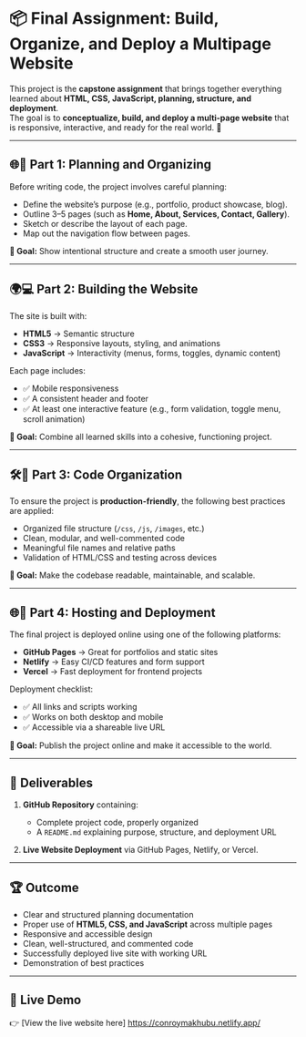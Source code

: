 # 📦 Final Assignment: Build, Organize, and Deploy a Multipage Website

This project is the **capstone assignment** that brings together everything learned about **HTML, CSS, JavaScript, planning, structure, and deployment**.  
The goal is to **conceptualize, build, and deploy a multi-page website** that is responsive, interactive, and ready for the real world. 🚀

---

## 🌐🎯 Part 1: Planning and Organizing

Before writing code, the project involves careful planning:

- Define the website’s purpose (e.g., portfolio, product showcase, blog).
- Outline 3–5 pages (such as **Home, About, Services, Contact, Gallery**).
- Sketch or describe the layout of each page.
- Map out the navigation flow between pages.

**🎯 Goal:** Show intentional structure and create a smooth user journey.

---

## 🌍💻 Part 2: Building the Website

The site is built with:

- **HTML5** → Semantic structure
- **CSS3** → Responsive layouts, styling, and animations
- **JavaScript** → Interactivity (menus, forms, toggles, dynamic content)

Each page includes:

- ✅ Mobile responsiveness
- ✅ A consistent header and footer
- ✅ At least one interactive feature (e.g., form validation, toggle menu, scroll animation)

**🎯 Goal:** Combine all learned skills into a cohesive, functioning project.

---

## 🛠️🚀 Part 3: Code Organization

To ensure the project is **production-friendly**, the following best practices are applied:

- Organized file structure (`/css`, `/js`, `/images`, etc.)
- Clean, modular, and well-commented code
- Meaningful file names and relative paths
- Validation of HTML/CSS and testing across devices

**🎯 Goal:** Make the codebase readable, maintainable, and scalable.

---

## 🌐🚀 Part 4: Hosting and Deployment

The final project is deployed online using one of the following platforms:

- **GitHub Pages** → Great for portfolios and static sites
- **Netlify** → Easy CI/CD features and form support
- **Vercel** → Fast deployment for frontend projects

Deployment checklist:

- ✅ All links and scripts working
- ✅ Works on both desktop and mobile
- ✅ Accessible via a shareable live URL

**🎯 Goal:** Publish the project online and make it accessible to the world.

---

## 📂 Deliverables

1. **GitHub Repository** containing:

   - Complete project code, properly organized
   - A `README.md` explaining purpose, structure, and deployment URL

2. **Live Website Deployment** via GitHub Pages, Netlify, or Vercel.

---

## 🏆 Outcome

- Clear and structured planning documentation
- Proper use of **HTML5, CSS, and JavaScript** across multiple pages
- Responsive and accessible design
- Clean, well-structured, and commented code
- Successfully deployed live site with working URL
- Demonstration of best practices

---

## 🔗 Live Demo

👉 [View the live website here] https://conroymakhubu.netlify.app/
